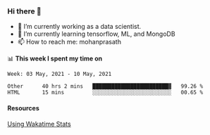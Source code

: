 ### Hi there 👋

- 🔭 I’m currently working as a data scientist.
- 🌱 I’m currently learning tensorflow, ML, and MongoDB
- 📫 How to reach me: mohanprasath

📊 **This week I spent my time on**
<!--START_SECTION:waka-->
```text
Week: 03 May, 2021 - 10 May, 2021

Other      40 hrs 2 mins   ████████████████████████▓   99.26 % 
HTML       15 mins         ░░░░░░░░░░░░░░░░░░░░░░░░░   00.65 % 
```
<!--END_SECTION:waka-->

#### Resources
[Using Wakatime Stats](https://github.com/marketplace/actions/waka-readme)
